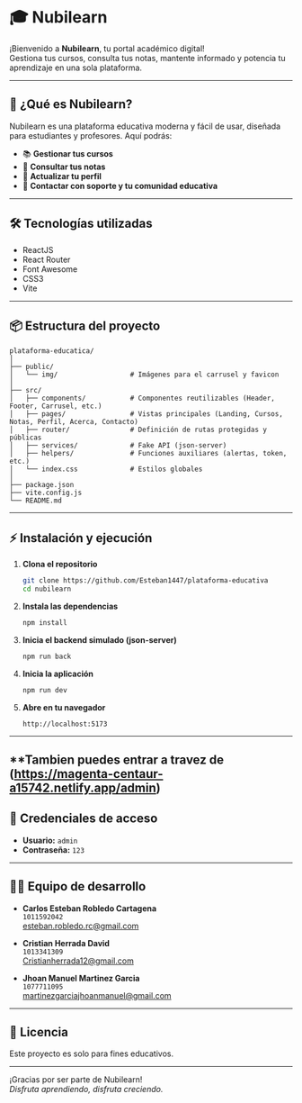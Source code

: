 # 🎓 Nubilearn

¡Bienvenido a **Nubilearn**, tu portal académico digital!  
Gestiona tus cursos, consulta tus notas, mantente informado y potencia tu aprendizaje en una sola plataforma.

---

## 🚀 ¿Qué es Nubilearn?

Nubilearn es una plataforma educativa moderna y fácil de usar, diseñada para estudiantes y profesores. Aquí podrás:

- 📚 **Gestionar tus cursos**  
- 📝 **Consultar tus notas**  
- 👤 **Actualizar tu perfil**  
- 💬 **Contactar con soporte y tu comunidad educativa**

---

## 🛠️ Tecnologías utilizadas

- ReactJS
- React Router
- Font Awesome
- CSS3
- Vite

---

## 📦 Estructura del proyecto

```
plataforma-educatica/
│
├── public/
│   └── img/                  # Imágenes para el carrusel y favicon
│
├── src/
│   ├── components/           # Componentes reutilizables (Header, Footer, Carrusel, etc.)
│   ├── pages/                # Vistas principales (Landing, Cursos, Notas, Perfil, Acerca, Contacto)
│   ├── router/               # Definición de rutas protegidas y públicas
│   ├── services/             # Fake API (json-server)
│   ├── helpers/              # Funciones auxiliares (alertas, token, etc.)
│   └── index.css             # Estilos globales
│
├── package.json
├── vite.config.js
└── README.md
```

---

## ⚡ Instalación y ejecución

1. **Clona el repositorio**
   ```bash
   git clone https://github.com/Esteban1447/plataforma-educativa
   cd nubilearn
   ```

2. **Instala las dependencias**
   ```bash
   npm install
   ```

3. **Inicia el backend simulado (json-server)**
   ```bash
   npm run back
   ```

4. **Inicia la aplicación**
   ```bash
   npm run dev
   ```

5. **Abre en tu navegador**
   ```
   http://localhost:5173
   ```

---
**Tambien puedes entrar a travez de 
(https://magenta-centaur-a15742.netlify.app/admin)
---

## 🔑 Credenciales de acceso

- **Usuario:** `admin`
- **Contraseña:** `123`

---

## 🧑‍💻 Equipo de desarrollo

- **Carlos Esteban Robledo Cartagena**  
  `1011592042`  
  [esteban.robledo.rc@gmail.com](mailto:esteban.robledo.rc@gmail.com)

- **Cristian Herrada David**  
  `1013341309`  
  [Cristianherrada12@gmail.com](mailto:Cristianherrada12@gmail.com)

- **Jhoan Manuel Martinez Garcia**  
  `1077711095`  
  [martinezgarciajhoanmanuel@gmail.com](mailto:martinezgarciajhoanmanuel@gmail.com)

---


## 📄 Licencia

Este proyecto es solo para fines educativos.

---

¡Gracias por ser parte de Nubilearn!  
_Disfruta aprendiendo, disfruta creciendo._
